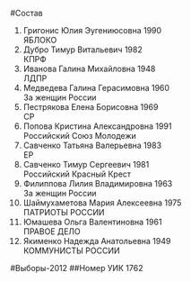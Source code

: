 #Состав
1. Григонис Юлия Эугениюсовна 1990   
    ЯБЛОКО
2. Дубро Тимур Витальевич 1982   
    КПРФ
3. Иванова Галина Михайловна 1948   
    ЛДПР
4. Медведева Галина Герасимовна 1960   
    За женщин России
5. Пестрякова Елена Борисовна 1969   
    СР
6. Попова Кристина Александровна 1991   
    Российский Союз Молодежи
7. Савченко Татьяна Валерьевна 1983   
    ЕР
8. Савченко Тимур Сергеевич 1981   
    Российский Красный Крест
9. Филиппова Лилия Владимировна 1963   
    За женщин России
10. Шаймухаметова Мария Алексеевна 1975   
    ПАТРИОТЫ РОССИИ
11. Юмашева Ольга Валентиновна 1961   
    ПРАВОЕ ДЕЛО
12. Якименко Надежда Анатольевна 1949   
    КОММУНИСТЫ РОССИИ

#Выборы-2012
##Номер УИК
1762
